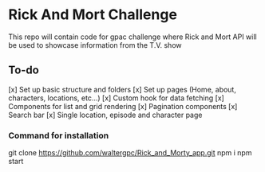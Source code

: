 # Rick And Mort Challenge

This repo will contain code for gpac challenge where Rick and Mort API will be used to showcase information from the T.V. show

## To-do

[x] Set up basic structure and folders
[x] Set up pages (Home, about, characters, locations, etc...)
[x] Custom hook for data fetching
[x] Components for list and grid rendering
[x] Pagination components
[x] Search bar
[x] Single location, episode and character page

### Command for installation

git clone https://github.com/waltergpc/Rick_and_Morty_app.git
npm i
npm start
